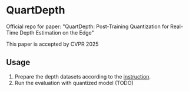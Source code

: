 # QuartDepth

Official repo for paper: "QuartDepth: Post-Training Quantization for Real-Time Depth Estimation on the Edge"

This paper is accepted by CVPR 2025


## Usage

1. Prepare the depth datasets according to the [instruction](https://github.com/shawnricecake/quart-depth/blob/master/prepare-dataset/prepare-dataset.md).
2. Run the evaluation with quantized model (TODO)







